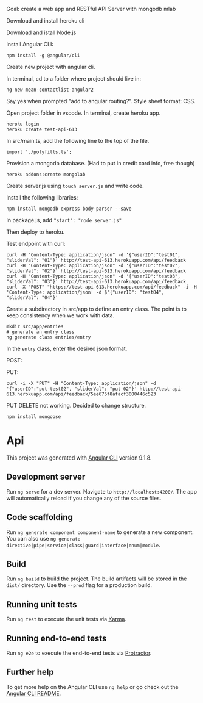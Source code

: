 Goal: create a web app and RESTful API Server with mongodb mlab

Download and install heroku cli

Download and istall Node.js

Install Angular CLI: 
```
npm install -g @angular/cli
```

Create new project with angular cli. 

In terminal, cd to a folder where project should live in:
```
ng new mean-contactlist-angular2
```
Say yes when prompted "add to angular routing?". Style sheet format: CSS. 

Open project folder in vscode. In terminal, create heroku app. 
```
heroku login
heroku create test-api-613
```

In src/main.ts, add the following line to the top of the file.
```
import './polyfills.ts';
```

Provision a mongodb database. (Had to put in credit card info, free though)
```
heroku addons:create mongolab
```

Create server.js using ```touch server.js``` and write code.

Install the following libraries:
```
npm install mongodb express body-parser --save
```

In package.js, add ```"start": "node server.js"```

Then deploy to heroku.

Test endpoint with curl:
```
curl -H "Content-Type: application/json" -d '{"userID":"test01", "sliderVal": "01"}' http://test-api-613.herokuapp.com/api/feedback
curl -H "Content-Type: application/json" -d '{"userID":"test02", "sliderVal": "02"}' http://test-api-613.herokuapp.com/api/feedback
curl -H "Content-Type: application/json" -d '{"userID":"test03", "sliderVal": "03"}' http://test-api-613.herokuapp.com/api/feedback
curl -X "POST" "https://test-api-613.herokuapp.com/api/feedback" -i -H 'Content-Type: application/json' -d $'{"userID": "test04", "sliderVal": "04"}'
```

Create a subdirectory in src/app to define an entry class. The point is to keep consistency when we work with data. 
```
mkdir src/app/entries
# generate an entry class
ng generate class entries/entry
```

In the ```entry``` class, enter the desired json format. 

POST:

PUT:
```
curl -i -X "PUT" -H "Content-Type: application/json" -d '{"userID":"put-test02", "sliderVal": "put-02"}' http://test-api-613.herokuapp.com/api/feedback/5ee675f8afacf3000446c523
```

PUT DELETE not working. Decided to change structure. 

```
npm install mongoose
```



# Api

This project was generated with [Angular CLI](https://github.com/angular/angular-cli) version 9.1.8.

## Development server

Run `ng serve` for a dev server. Navigate to `http://localhost:4200/`. The app will automatically reload if you change any of the source files.

## Code scaffolding

Run `ng generate component component-name` to generate a new component. You can also use `ng generate directive|pipe|service|class|guard|interface|enum|module`.

## Build

Run `ng build` to build the project. The build artifacts will be stored in the `dist/` directory. Use the `--prod` flag for a production build.

## Running unit tests

Run `ng test` to execute the unit tests via [Karma](https://karma-runner.github.io).

## Running end-to-end tests

Run `ng e2e` to execute the end-to-end tests via [Protractor](http://www.protractortest.org/).

## Further help

To get more help on the Angular CLI use `ng help` or go check out the [Angular CLI README](https://github.com/angular/angular-cli/blob/master/README.md).
